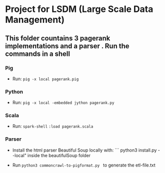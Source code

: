 # Project for LSDM (Large Scale Data Management)

## This folder countains 3 pagerank implementations and a parser . Run the commands in a shell

### Pig

- Run: ``` pig -x local pagerank.pig ```

### Python

- Run: ``` pig -x local -embedded jython pagerank.py ```

### Scala

- Run: 
``` spark-shell ```
``` :load pagerank.scala ```
                        
### Parser 

- Install the html parser Beautiful Soup locally with: ``` python3 install.py --local" inside the beautifulSoup folder

- Run ```python3 commoncrawl-to-pigformat.py ``` to generate the etl-file.txt 
